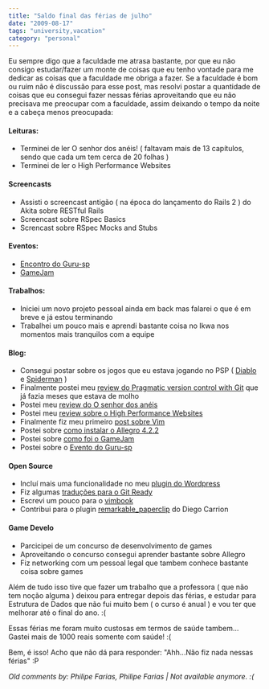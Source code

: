```yaml
---
title: "Saldo final das férias de julho"
date: "2009-08-17"
tags: "university,vacation"
category: "personal"
---
```


Eu sempre digo que a faculdade me atrasa bastante, por que eu não
consigo estudar/fazer um monte de coisas que eu tenho vontade para me
dedicar as coisas que a faculdade me obriga a fazer. Se a faculdade é
bom ou ruim não é discussão para esse post, mas resolvi postar a
quantidade de coisas que eu consegui fazer nessas férias aproveitando
que eu não precisava me preocupar com a faculdade, assim deixando o
tempo da noite e a cabeça menos preocupada:

#### Leituras:

* Terminei de ler O senhor dos anéis! ( faltavam mais de 13 capítulos, sendo que cada um tem cerca de 20 folhas )
* Terminei de ler o High Performance Websites

#### Screencasts

* Assisti o screencast antigão ( na época do lançamento do Rails 2 ) do Akita sobre RESTful Rails
* Screencast sobre RSpec Basics
* Screncast sobre RSpec Mocks and Stubs

#### Eventos:

* [Encontro do Guru-sp](http://pothix.com/blog/events/encontro-de-numero-5-do-guru-sp "5 encontro do Guru-sp")
* [ GameJam](../development/gamejam "GameJam")

#### Trabalhos:

* Iniciei um novo projeto pessoal ainda em back mas falarei o que é em breve e já estou terminando
* Trabalhei um pouco mais e aprendi bastante coisa no Ikwa nos momentos mais tranquilos com a equipe

#### Blog:

* Consegui postar sobre os jogos que eu estava jogando no PSP ( [Diablo](http://pothix.com/blog/games/gamereview-diablo "Diablo") e [Spiderman](http://pothix.com/blog/games/gamereview-spiderman-friend-or-foe "Spiderman Friend or Foe") )
* Finalmente postei meu [review do Pragmatic version control with Git](http://pothix.com/blog/books/bookreview-pragmatic-version-control-using-git "Pragmatic Version Control using Git") que já fazia meses que estava de molho
* Postei meu [review do O senhor dos anéis](http://pothix.com/blog/books/bookreview-lord-of-the-rings "Lord of the rings")
* Postei meu [review sobre o High Performance Websites](http://pothix.com/blog/books/bookreview-high-performance-websites "High Performance Websites ")
* Finalmente fiz meu primeiro [post sobre Vim](http://pothix.com/blog/development/um-pouco-sobre-o-vim "Um pouco sobre o Vim")
* Postei sobre [como instalar o Allegro 4.2.2](http://pothix.com/blog/development/instalando-o-allegro-4-2-2-no-linux-x86 "Como instalar o Allegro 4.2.2 no Linux x86")
* Postei sobre [como foi o GameJam](http://pothix.com/blog/development/gamejam "GameJam")
* Postei sobre o [Evento do Guru-sp](http://pothix.com/blog/events/encontro-de-numero-5-do-guru-sp "5 encontro do Guru-sp")

#### Open Source

* Incluí mais uma funcionalidade no meu [plugin do Wordpress](http://pothix.com/blog/anti-ie6-army "Anti IE6 Army")
* Fiz algumas [traduções para o Git Ready](http://pt-br.gitready.com/avancado/2009/01/15/piecemeal-staging.html "Uma das traduções")
* Escrevi um pouco para o [vimbook](http://code.google.com/p/vimbook/ "Projeto Vimbook")
* Contribui para o plugin [remarkable_paperclip](http://github.com/dcrec1/remarkable_paperclip/tree/master "Remarkable Paperclip no GitHub") do Diego Carrion

####  Game Develo

* Parcicipei de um concurso de desenvolvimento de games
* Aproveitando o concurso consegui aprender bastante sobre Allegro
* Fiz networking com um pessoal legal que tambem conhece bastante coisa sobre games

Além de tudo isso tive que fazer um trabalho que a professora ( que
não tem noção alguma ) deixou para entregar depois das férias, e
estudar para Estrutura de Dados que não fui muito bem ( o curso é
anual ) e vou ter que melhorar até o final do ano. :(

Essas férias me foram muito custosas em termos de saúde
tambem... Gastei mais de 1000 reais somente com saúde! :(

Bem, é isso! Acho que não dá para responder: "Ahh...Não fiz nada
nessas férias" :P



_Old comments by: Philipe Farias, Philipe Farias | Not available anymore. :(_
